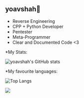## yoavshah👋


* Reverse Engineering
* CPP + Python Developer
* Pentester
* Meta-Programmer
* Clear and Documented Code <3


*My Stats:

![yoavshah's GitHub stats](https://github-readme-stats.vercel.app/api?username=yoavshah&theme=monokai)

*My favourite languages:

![Top Langs](https://github-readme-stats.vercel.app/api/top-langs/?username=yoavshah&count_private=true&langs_count=30&layout=compact&theme=monokai)

![](https://komarev.com/ghpvc/?username=yoavshah)
